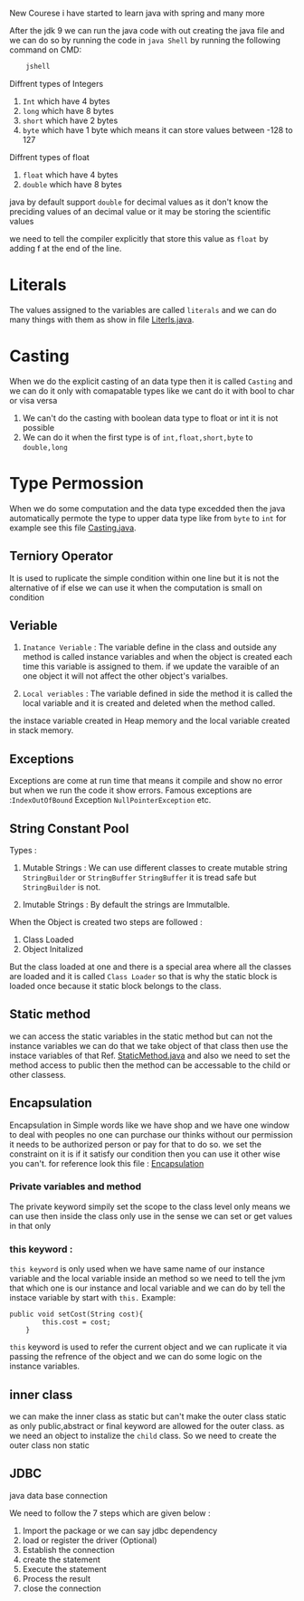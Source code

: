 New Courese i have started to learn java with spring and many more

After the jdk 9 we can run the java code with out creating the java file and we can do so by running the code in `java Shell` by running the following command on CMD:

```bash
    jshell
```

Diffrent types of Integers 

1. `Int` which have 4 bytes 
2. `long` which have 8 bytes
3. `short` which have 2 bytes
4. `byte` which have 1 byte which means it can store values between -128 to 127

Diffrent types of float

1. `float` which have 4 bytes
2. `double` which have 8 bytes

java by default support `double` for decimal values as it don't know the preciding values of an decimal value or it may be storing the scientific values

we need to tell the compiler explicitly that store this value as `float` by adding f at the end of the line.

# Literals 

The values assigned to the variables are called `literals` and we can do many things with them as show in file [Literls.java](./Literals.java).

# Casting 

When we do the explicit casting of an data type then it is called `Casting` and we can do it only with comapatable types like we cant do it with bool to char or visa versa

1. We can't do the casting with boolean data type to float or int it is not possible
2. We can do it when the first type is of `int,float,short,byte` to `double,long`

# Type Permossion 

When we do some computation and the data type excedded then the java automatically permote the type to upper data type like from `byte` to `int` for example see this file [Casting.java](Casting.java).

## Terniory Operator 

It is used to ruplicate the simple condition within one line but it is not the alternative of if else we can use it when the computation is small on condition

## Veriable 

1. `Inatance Veriable` : The variable define in the class and outside any method is called instance variables and when the object is created each time this variable is assigned to them.
if we update the varaible of an one object it will not affect the other object's varialbes.

2. `Local veriables` : The variable defined in side the method it is called the local variable and it is created and deleted when the method called.

the instace variable created in Heap memory and the local variable created in stack memory.

## Exceptions

Exceptions are come at run time that means it compile and show no error but when we run the code it show errors. Famous exceptions are :`IndexOutOfBound` Exception `NullPointerException`
etc.

## String Constant Pool
Types : 
1. Mutable Strings : We can use different classes to create mutable string `StringBuilder` or `StringBuffer` 
`StringBuffer` it is tread safe but `StringBuilder` is not.

2. Imutable Strings : By default the strings are Immutalble.

When the Object is created two steps are followed :
1. Class Loaded 
2. Object Initalized 

But the class loaded at one and there is a special area where all the classes are loaded and it is called `Class Loader` so that is why the static block is loaded once because it static block belongs to the class.


## Static method 

we can access the static variables in the static method but can not the instance variables we can do that we take object of that class then use the instace variables of that Ref. [StaticMethod.java](./Classes/StaticMethod.java)
and also we need to set the method access to public then the method can be accessable to the child or other classess.

## Encapsulation 

Encapsulation in Simple words like we have shop and we have one window to deal with peoples no one can purchase our thinks without our permission it needs to be authorized person or pay for that to do so. we set the constraint on it is if it satisfy our condition then you can use it other wise you can't. 
for reference look this file : [Encapsulation](./Classes/StaticMethod.java)

### Private variables and method

The private keyword simpily set the scope to the class level only means we can use then inside the class only use in the sense we can set or get values in that only

### this keyword : 
`this keyword` is only used when we have same name of our instance variable and the local variable inside an method so we need to tell the jvm that which one is our instance and local variable and we can do by tell the instace variable by start with `this.` 
Example: 
```
public void setCost(String cost){
        this.cost = cost;
    }
```
`this` keyword is used to refer the current object and we can ruplicate it via passing the refrence of the object and we can do some logic on the instance variables.

## inner class

we can make the inner class as static but can't make the outer class static as only public,abstract or final keyword are allowed for the outer class.
as we need an object to instalize the `child` class. So we need to create the outer class non static 

## JDBC 
java data base connection 

We need to follow the 7 steps which are given below :

1. Import the package or we can say jdbc dependency
2.  load or register the driver (Optional)
3. Establish the connection
4. create the statement
5. Execute the statement
6. Process the result
7. close the connection 
